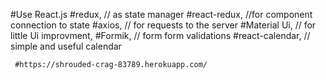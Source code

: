 #Use React.js
     #redux, // as state manager
     #react-redux, //for component connection to state
     #axios, // for requests to the server
     #Material Ui, // for little Ui improvment,
     #Formik, // form form validations
     #react-calendar, // simple and useful calendar 
     
     
     #https://shrouded-crag-83789.herokuapp.com/
